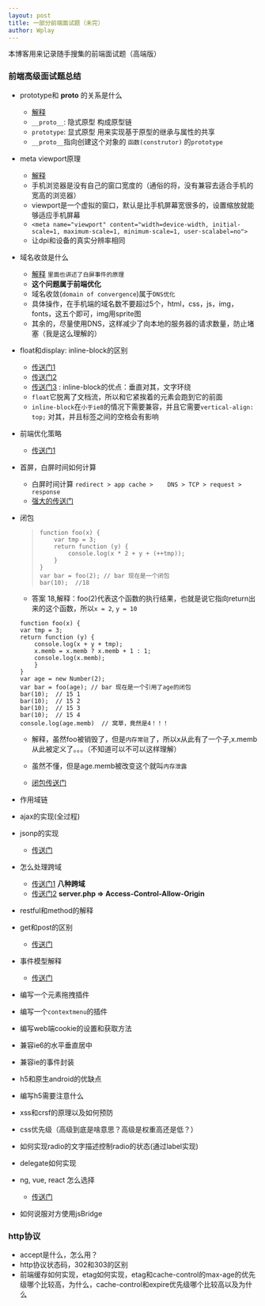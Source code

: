 ```yaml
---
layout: post
title: 一部分前端面试题（未完）
author: Wplay
---
```


本博客用来记录随手搜集的前端面试题（高端版）
<!-- wplay -->

### 前端高级面试题总结

- prototype和 __proto__ 的关系是什么
	+ [解释](https://www.zhihu.com/question/34183746)
	+ `__proto__`: 隐式原型  构成原型链
	+ `prototype`: 显式原型  用来实现基于原型的继承与属性的共享
	+ `__proto__`指向创建这个对象的 `函数(construtor)` 的`prototype`

- meta viewport原理
	- [解释](http://www.cnblogs.com/pigtail/archive/2013/03/15/2961631.html)
	- 手机浏览器是没有自己的窗口宽度的（通俗的将，没有兼容去适合手机的宽高的浏览器）
	- viewport是一个虚拟的窗口，默认是比手机屏幕宽很多的，设置缩放就能够适应手机屏幕
	- `<meta name="viewport" content="width=device-width, initial-scale=1, maximum-scale=1, minimum-scale=1, user-scalabel=no">`
	- 让dpi和设备的真实分辨率相同

- 域名收敛是什么
	+ [解释](https://segmentfault.com/a/1190000004641599) `里面也讲述了白屏事件的原理`
	+ **这个问题属于前端优化**  
	+ 域名收敛(`domain of convergence`)属于`DNS优化`
	+ 具体操作，在手机端的域名数不要超过5个，html，css，js，img，fonts，这五个即可，img用sprite图
	+ 其余的，尽量使用DNS，这样减少了向本地的服务器的请求数量，防止堵塞（我是这么理解的）

- float和display: inline-block的区别
	+ [传送门1](http://www.cnblogs.com/scot/p/5501669.html)
	+ [传送门2](http://www.cnblogs.com/zyh-club/p/4702994.html)
	+ [传送门3](http://blog.163.com/zx_1258/blog/static/1332337992012111184519374/) : inline-block的优点：垂直对其，文字环绕
	+ `float`它脱离了文档流，所以和它紧挨着的元素会跑到它的前面
	+ `inline-block`在`小于ie8`的情况下需要兼容，并且它需要`vertical-align: top;` 对其，并且标签之间的空格会有影响

- 前端优化策略
	+ [传送门1](http://blog.csdn.net/mahoking/article/details/51472697)


- 首屏，白屏时间如何计算
	- 白屏时间计算 `redirect > app cache > 	DNS > TCP > request > response`
	- [强大的传送门](http://www.cnblogs.com/littlelittlecat/p/6810294.html)

- 闭包
	> ```
	> function foo(x) {
	>     var tmp = 3;
	>     return function (y) {
	>         console.log(x * 2 + y + (++tmp));
	>     }
	> }
	> var bar = foo(2); // bar 现在是一个闭包
	> bar(10);  //18
	> ```
	
	- 答案 18,解释：foo(2)代表这个函数的执行结果，也就是说它指向return出来的这个函数，所以`x = 2`, `y = 10`

	```
	function foo(x) {
	var tmp = 3;
	return function (y) {
	    console.log(x + y + tmp);
	    x.memb = x.memb ? x.memb + 1 : 1;
	    console.log(x.memb);
	    }
	}
	var age = new Number(2);
	var bar = foo(age); // bar 现在是一个引用了age的闭包
	bar(10);  // 15 1
	bar(10);  // 15 2
	bar(10);  // 15 3
	bar(10);  // 15 4
	console.log(age.memb)  // 窝草，竟然是4！！！
	```

	- 解释，虽然foo被销毁了，但是`内存常驻`了，所以x从此有了一个子,x.memb从此被定义了。。。（不知道可以不可以这样理解）
	- 虽然不懂，但是age.memb被改变这个就叫`内存泄露`

	- [闭包传送门](http://kb.cnblogs.com/page/110782/)


- 作用域链
- ajax的实现(全过程)

- jsonp的实现
	- [传送门](https://www.zhihu.com/question/19966531)

- 怎么处理跨域
	- [传送门1](http://blog.csdn.net/joyhen/article/details/21631833)  **八种跨域**
	- [传送门2](http://blog.csdn.net/fdipzone/article/details/46390573/)  **server.php => Access-Control-Allow-Origin**

- restful和method的解释
- get和post的区别
	+ [传送门](http://blog.csdn.net/gideal_wang/article/details/4316691)
- 事件模型解释
	+ [传送门](https://segmentfault.com/a/1190000006934031)
- 编写一个元素拖拽插件
- 编写一个`contextmenu`的插件
- 编写web端cookie的设置和获取方法
- 兼容ie6的水平垂直居中
- 兼容ie的事件封装
- h5和原生android的优缺点
- 编写h5需要注意什么
- xss和crsf的原理以及如何预防
- css优先级（高级到底是啥意思？高级是权重高还是低？）
- 如何实现radio的文字描述控制radio的状态(通过label实现)
- delegate如何实现
- ng, vue, react 怎么选择
	+ [传送门](https://www.zhihu.com/question/39943474)


- 如何说服对方使用jsBridge

### http协议
- accept是什么，怎么用？
- http协议状态码，302和303的区别
- 前端缓存如何实现，etag如何实现，etag和cache-control的max-age的优先级哪个比较高，为什么，cache-control和expire优先级哪个比较高以及为什么